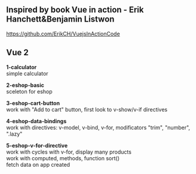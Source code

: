## Inspired by book Vue in action - Erik Hanchett&Benjamin Listwon ##
https://github.com/ErikCH/VuejsInActionCode


## Vue 2 ##

**1-calculator**\
simple calculator

**2-eshop-basic**\
sceleton for eshop

**3-eshop-cart-button**\
work with "Add to cart" button, first look to v-show/v-if directives

**4-eshop-data-bindings**\
work with directives: v-model, v-bind, v-for, modificators "trim", "number", ".lazy"

**5-eshop-v-for-directive**\
work with cycles with v-for, display many products\
work with computed, methods, function sort()\
fetch data on app created 


